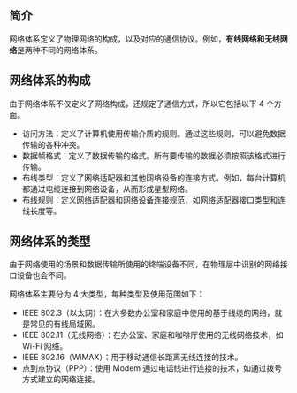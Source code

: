 ## 简介
网络体系定义了物理网络的构成，以及对应的通信协议。例如，**有线网络和无线网络**是两种不同的网络体系。

## 网络体系的构成

由于网络体系不仅定义了网络构成，还规定了通信方式，所以它包括以下 4 个方面。

- 访问方法：定义了计算机使用传输介质的规则。通过这些规则，可以避免数据传输的各种冲突。
- 数据帧格式：定义了数据传输的格式。所有要传输的数据必须按照该格式进行传输。
- 布线类型：定义了网络适配器和其他网络设备的连接方式。例如，每台计算机都通过电缆连接到网络设备，从而形成星型网络。
- 布线规则：定义网络适配器和网络设备连接规范，如网络适配器接口类型和连线长度等。

## 网络体系的类型

由于网络使用的场景和数据传输所使用的终端设备不同，在物理层中识别的网络接口设备也会不同。

网络体系主要分为 4 大类型，每种类型及使用范围如下：

- IEEE 802.3（以太网）：在大多数办公室和家庭中使用的基于线缆的网络，就是常见的有线局域网。
- IEEE 802.11（无线网络）：在办公室、家庭和咖啡厅使用的无线网络技术，如 Wi-Fi 网络。
- IEEE 802.16（WiMAX）：用于移动通信长距离无线连接的技术。
- 点到点协议（PPP）：使用 Modem 通过电话线进行连接的技术，如通过拨号方式建立的网络连接。